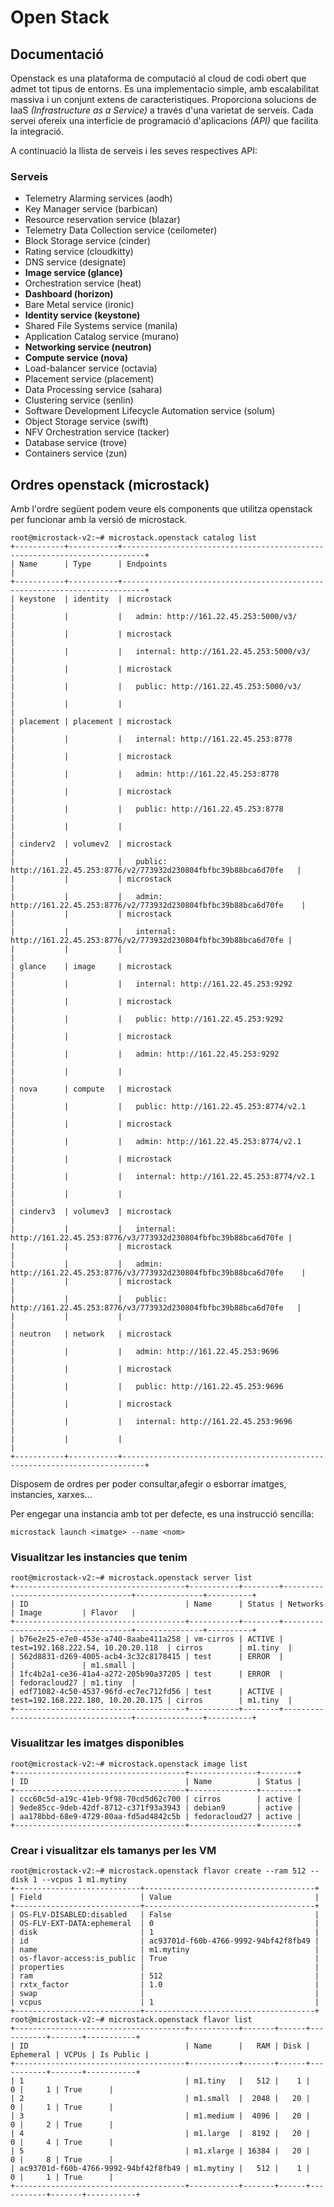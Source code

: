 # Open Stack 
## Documentació

Openstack es una plataforma de computació al cloud de codi obert que admet 
tot tipus de entorns. Es una implementacio simple, amb escalabilitat 
massiva i un conjunt extens de caracteristiques. Proporciona solucions 
de IaaS *(Infrastructure as a Service)* a través d'una varietat de serveis. 
Cada servei ofereix una interficie de programació d'aplicacions *(API)* que facilita 
la integració.

A continuació la llista de serveis i les seves respectives API:
### Serveis
* Telemetry Alarming services (aodh)
* Key Manager service (barbican)
* Resource reservation service (blazar)
* Telemetry Data Collection service (ceilometer)
* Block Storage service (cinder)
* Rating service (cloudkitty)
* DNS service (designate)
* **Image service (glance)**
* Orchestration service (heat)
* **Dashboard (horizon)**
* Bare Metal service (ironic)
* **Identity service (keystone)**
* Shared File Systems service (manila)
* Application Catalog service (murano)
* **Networking service (neutron)**
* **Compute service (nova)**
* Load-balancer service (octavia)
* Placement service (placement)
* Data Processing service (sahara)
* Clustering service (senlin)
* Software Development Lifecycle Automation service (solum)
* Object Storage service (swift)
* NFV Orchestration service (tacker)
* Database service (trove)
* Containers service (zun) 


## Ordres openstack (microstack)

Amb l'ordre següent podem veure els components que utilitza openstack per funcionar amb la versió de microstack.

```
root@microstack-v2:~# microstack.openstack catalog list
+-----------+-----------+---------------------------------------------------------------------------+
| Name      | Type      | Endpoints                                                                 |
+-----------+-----------+---------------------------------------------------------------------------+
| keystone  | identity  | microstack                                                                |
|           |           |   admin: http://161.22.45.253:5000/v3/                                    |
|           |           | microstack                                                                |
|           |           |   internal: http://161.22.45.253:5000/v3/                                 |
|           |           | microstack                                                                |
|           |           |   public: http://161.22.45.253:5000/v3/                                   |
|           |           |                                                                           |
| placement | placement | microstack                                                                |
|           |           |   internal: http://161.22.45.253:8778                                     |
|           |           | microstack                                                                |
|           |           |   admin: http://161.22.45.253:8778                                        |
|           |           | microstack                                                                |
|           |           |   public: http://161.22.45.253:8778                                       |
|           |           |                                                                           |
| cinderv2  | volumev2  | microstack                                                                |
|           |           |   public: http://161.22.45.253:8776/v2/773932d230804fbfbc39b88bca6d70fe   |
|           |           | microstack                                                                |
|           |           |   admin: http://161.22.45.253:8776/v2/773932d230804fbfbc39b88bca6d70fe    |
|           |           | microstack                                                                |
|           |           |   internal: http://161.22.45.253:8776/v2/773932d230804fbfbc39b88bca6d70fe |
|           |           |                                                                           |
| glance    | image     | microstack                                                                |
|           |           |   internal: http://161.22.45.253:9292                                     |
|           |           | microstack                                                                |
|           |           |   public: http://161.22.45.253:9292                                       |
|           |           | microstack                                                                |
|           |           |   admin: http://161.22.45.253:9292                                        |
|           |           |                                                                           |
| nova      | compute   | microstack                                                                |
|           |           |   public: http://161.22.45.253:8774/v2.1                                  |
|           |           | microstack                                                                |
|           |           |   admin: http://161.22.45.253:8774/v2.1                                   |
|           |           | microstack                                                                |
|           |           |   internal: http://161.22.45.253:8774/v2.1                                |
|           |           |                                                                           |
| cinderv3  | volumev3  | microstack                                                                |
|           |           |   internal: http://161.22.45.253:8776/v3/773932d230804fbfbc39b88bca6d70fe |
|           |           | microstack                                                                |
|           |           |   admin: http://161.22.45.253:8776/v3/773932d230804fbfbc39b88bca6d70fe    |
|           |           | microstack                                                                |
|           |           |   public: http://161.22.45.253:8776/v3/773932d230804fbfbc39b88bca6d70fe   |
|           |           |                                                                           |
| neutron   | network   | microstack                                                                |
|           |           |   admin: http://161.22.45.253:9696                                        |
|           |           | microstack                                                                |
|           |           |   public: http://161.22.45.253:9696                                       |
|           |           | microstack                                                                |
|           |           |   internal: http://161.22.45.253:9696                                     |
|           |           |                                                                           |
+-----------+-----------+---------------------------------------------------------------------------+

```

Disposem de ordres per poder consultar,afegir o esborrar imatges, instancies, xarxes...

Per engegar una instancia amb tot per defecte, es una instrucció sencilla:

```microstack launch <imatge> --name <nom>```

### Visualitzar les instancies que tenim 
```
root@microstack-v2:~# microstack.openstack server list
+--------------------------------------+-----------+--------+------------------------------------+---------------+----------+
| ID                                   | Name      | Status | Networks                           | Image         | Flavor   |
+--------------------------------------+-----------+--------+------------------------------------+---------------+----------+
| b76e2e25-e7e0-453e-a740-8aabe411a258 | vm-cirros | ACTIVE | test=192.168.222.54, 10.20.20.118  | cirros        | m1.tiny  |
| 562d8831-d269-4005-acb4-3c32c8178415 | test      | ERROR  |                                    |               | m1.small |
| 1fc4b2a1-ce36-41a4-a272-205b90a37205 | test      | ERROR  |                                    | fedoracloud27 | m1.tiny  |
| edf71082-4c50-4537-96fd-ec7ec712fd56 | test      | ACTIVE | test=192.168.222.180, 10.20.20.175 | cirros        | m1.tiny  |
+--------------------------------------+-----------+--------+------------------------------------+---------------+----------+
```

### Visualitzar les imatges disponibles
```
root@microstack-v2:~# microstack.openstack image list
+--------------------------------------+---------------+--------+
| ID                                   | Name          | Status |
+--------------------------------------+---------------+--------+
| ccc60c5d-a19c-41eb-9f98-70cd5d62c700 | cirros        | active |
| 9ede85cc-9deb-42df-8712-c371f93a3943 | debian9       | active |
| aa178bbd-68e9-4729-80aa-fd5ad4842c5b | fedoracloud27 | active |
+--------------------------------------+---------------+--------+

```

### Crear i visualitzar els tamanys per les VM
```
root@microstack-v2:~# microstack.openstack flavor create --ram 512 --disk 1 --vcpus 1 m1.mytiny
+----------------------------+--------------------------------------+
| Field                      | Value                                |
+----------------------------+--------------------------------------+
| OS-FLV-DISABLED:disabled   | False                                |
| OS-FLV-EXT-DATA:ephemeral  | 0                                    |
| disk                       | 1                                    |
| id                         | ac93701d-f60b-4766-9992-94bf42f8fb49 |
| name                       | m1.mytiny                            |
| os-flavor-access:is_public | True                                 |
| properties                 |                                      |
| ram                        | 512                                  |
| rxtx_factor                | 1.0                                  |
| swap                       |                                      |
| vcpus                      | 1                                    |
+----------------------------+--------------------------------------+
root@microstack-v2:~# microstack.openstack flavor list
+--------------------------------------+-----------+-------+------+-----------+-------+-----------+
| ID                                   | Name      |   RAM | Disk | Ephemeral | VCPUs | Is Public |
+--------------------------------------+-----------+-------+------+-----------+-------+-----------+
| 1                                    | m1.tiny   |   512 |    1 |         0 |     1 | True      |
| 2                                    | m1.small  |  2048 |   20 |         0 |     1 | True      |
| 3                                    | m1.medium |  4096 |   20 |         0 |     2 | True      |
| 4                                    | m1.large  |  8192 |   20 |         0 |     4 | True      |
| 5                                    | m1.xlarge | 16384 |   20 |         0 |     8 | True      |
| ac93701d-f60b-4766-9992-94bf42f8fb49 | m1.mytiny |   512 |    1 |         0 |     1 | True      |
+--------------------------------------+-----------+-------+------+-----------+-------+-----------+

```
















































